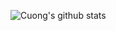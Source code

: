 ![Cuong's github stats](https://github-readme-stats.vercel.app/api?username=vuhuucuong&show_icons=true&theme=onedark)
